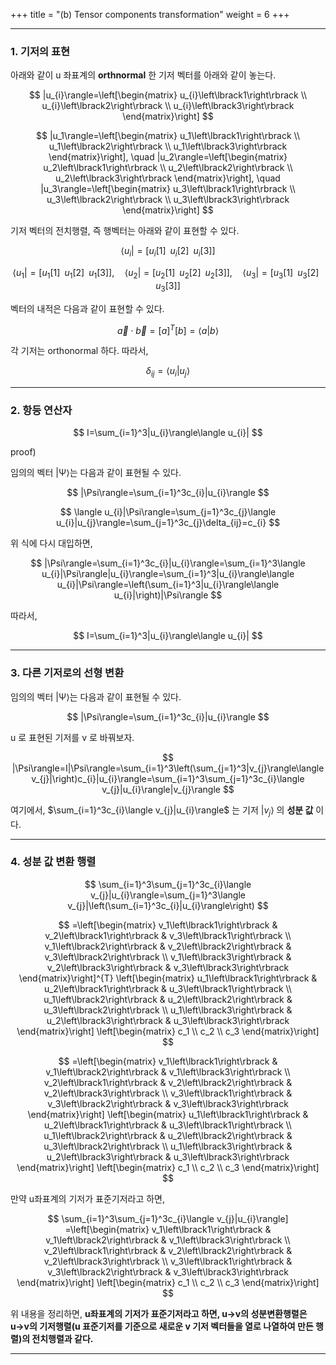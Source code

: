 +++
title = "(b) Tensor components transformation"
weight = 6
+++

---

### 1. 기저의 표현

아래와 같이 u 좌표계의 **orthnormal** 한 기저 벡터를 아래와 같이 놓는다.

$$
|u_{i}\rangle=\left[\begin{matrix}
    u_{i}\left\lbrack1\right\rbrack \\
    u_{i}\left\lbrack2\right\rbrack \\
    u_{i}\left\lbrack3\right\rbrack
\end{matrix}\right]
$$

$$
|u_1\rangle=\left[\begin{matrix}
    u_1\left\lbrack1\right\rbrack \\
    u_1\left\lbrack2\right\rbrack \\
    u_1\left\lbrack3\right\rbrack
\end{matrix}\right], \quad
|u_2\rangle=\left[\begin{matrix}
    u_2\left\lbrack1\right\rbrack \\
    u_2\left\lbrack2\right\rbrack \\
    u_2\left\lbrack3\right\rbrack
\end{matrix}\right], \quad
|u_3\rangle=\left[\begin{matrix}
    u_3\left\lbrack1\right\rbrack \\
    u_3\left\lbrack2\right\rbrack \\
    u_3\left\lbrack3\right\rbrack
\end{matrix}\right]
$$

기저 벡터의 전치행렬, 즉 행벡터는 아래와 같이 표현할 수 있다.

$$
\langle u_{i}|
=\left\lbrack 
    u_{i}\left\lbrack1\right\rbrack \,\,\,
    u_{i}\left\lbrack2\right\rbrack \,\,\,
    u_{i}\left\lbrack3\right\rbrack
\right\rbrack
$$

$$
\langle u_1|
=\left\lbrack
    u_1\left\lbrack1\right\rbrack \,\,\,
    u_1\left\lbrack2\right\rbrack \,\,\,
    u_1\left\lbrack3\right\rbrack
\right\rbrack, \quad
\langle u_2|
=\left\lbrack
    u_2\left\lbrack1\right\rbrack \,\,\, 
    u_2\left\lbrack2\right\rbrack \,\,\,
    u_2\left\lbrack3\right\rbrack
\right\rbrack, \quad
\langle u_3|
=\left\lbrack
    u_3\left\lbrack1\right\rbrack \,\,\,
    u_3\left\lbrack2\right\rbrack \,\,\,
    u_3\left\lbrack3\right\rbrack
\right\rbrack
$$

벡터의 내적은 다음과 같이 표현할 수 있다.

$$
\vec{a}\cdot\vec{b}=[a]^{T}[b]=\langle a|b\rangle
$$

각 기저는 orthonormal 하다. 따라서,

$$
\delta_{ij}=\langle u_{i}|u_{j}\rangle
$$

---

### 2. 항등 연산자

$$
I=\sum_{i=1}^3|u_{i}\rangle\langle u_{i}|
$$

proof)

임의의 벡터 |Ψ⟩는 다음과 같이 표현될 수 있다.

$$
|\Psi\rangle=\sum_{i=1}^3c_{i}|u_{i}\rangle
$$

$$
\langle u_{i}|\Psi\rangle=\sum_{j=1}^3c_{j}\langle u_{i}|u_{j}\rangle=\sum_{j=1}^3c_{j}\delta_{ij}=c_{i}
$$

위 식에 다시 대입하면,

$$
|\Psi\rangle=\sum_{i=1}^3c_{i}|u_{i}\rangle=\sum_{i=1}^3\langle u_{i}|\Psi\rangle|u_{i}\rangle=\sum_{i=1}^3|u_{i}\rangle\langle u_{i}|\Psi\rangle=\left(\sum_{i=1}^3|u_{i}\rangle\langle u_{i}|\right)|\Psi\rangle
$$

따라서,

$$
I=\sum_{i=1}^3|u_{i}\rangle\langle u_{i}|
$$

---

### 3. 다른 기저로의 선형 변환

임의의 벡터 |Ψ⟩는 다음과 같이 표현될 수 있다.

$$
|\Psi\rangle=\sum_{i=1}^3c_{i}|u_{i}\rangle
$$

u 로 표현된 기저를 v 로 바꿔보자.

$$
|\Psi\rangle=I|\Psi\rangle=\sum_{i=1}^3\left(\sum_{j=1}^3|v_{j}\rangle\langle v_{j}|\right)c_{i}|u_{i}\rangle=\sum_{i=1}^3\sum_{j=1}^3c_{i}\langle v_{j}|u_{i}\rangle|v_{j}\rangle
$$

여기에서, $\sum_{i=1}^3c_{i}\langle v_{j}|u_{i}\rangle$ 는 기저 $|v_{j}\rangle$ 의 **성분 값** 이다.

---

### 4. 성분 값 변환 행렬

$$
\sum_{i=1}^3\sum_{j=1}^3c_{i}\langle v_{j}|u_{i}\rangle=\sum_{j=1}^3\langle v_{j}|\left(\sum_{i=1}^3c_{i}|u_{i}\rangle\right)
$$

$$
=\left[\begin{matrix}
    v_1\left\lbrack1\right\rbrack & v_2\left\lbrack1\right\rbrack & v_3\left\lbrack1\right\rbrack \\ v_1\left\lbrack2\right\rbrack & v_2\left\lbrack2\right\rbrack & v_3\left\lbrack2\right\rbrack \\ v_1\left\lbrack3\right\rbrack & v_2\left\lbrack3\right\rbrack & v_3\left\lbrack3\right\rbrack
\end{matrix}\right]^{T}
\left[\begin{matrix}
    u_1\left\lbrack1\right\rbrack & u_2\left\lbrack1\right\rbrack & u_3\left\lbrack1\right\rbrack \\ u_1\left\lbrack2\right\rbrack & u_2\left\lbrack2\right\rbrack & u_3\left\lbrack2\right\rbrack \\ u_1\left\lbrack3\right\rbrack & u_2\left\lbrack3\right\rbrack & u_3\left\lbrack3\right\rbrack
\end{matrix}\right]
\left[\begin{matrix}
    c_1 \\ c_2 \\ c_3
\end{matrix}\right] 
$$

$$
=\left[\begin{matrix}
    v_1\left\lbrack1\right\rbrack & v_1\left\lbrack2\right\rbrack & v_1\left\lbrack3\right\rbrack \\ v_2\left\lbrack1\right\rbrack & v_2\left\lbrack2\right\rbrack & v_2\left\lbrack3\right\rbrack \\ v_3\left\lbrack1\right\rbrack & v_3\left\lbrack2\right\rbrack & v_3\left\lbrack3\right\rbrack
\end{matrix}\right]
\left[\begin{matrix}
    u_1\left\lbrack1\right\rbrack & u_2\left\lbrack1\right\rbrack & u_3\left\lbrack1\right\rbrack \\ u_1\left\lbrack2\right\rbrack & u_2\left\lbrack2\right\rbrack & u_3\left\lbrack2\right\rbrack \\ u_1\left\lbrack3\right\rbrack & u_2\left\lbrack3\right\rbrack & u_3\left\lbrack3\right\rbrack
\end{matrix}\right]
\left[\begin{matrix}
    c_1 \\ c_2 \\ c_3
\end{matrix}\right]
$$

만약 u좌표계의 기저가 표준기저라고 하면,

$$
\sum_{i=1}^3\sum_{j=1}^3c_{i}\langle v_{j}|u_{i}\rangle]
=\left[\begin{matrix}
    v_1\left\lbrack1\right\rbrack & v_1\left\lbrack2\right\rbrack & v_1\left\lbrack3\right\rbrack \\ v_2\left\lbrack1\right\rbrack & v_2\left\lbrack2\right\rbrack & v_2\left\lbrack3\right\rbrack \\ v_3\left\lbrack1\right\rbrack & v_3\left\lbrack2\right\rbrack & v_3\left\lbrack3\right\rbrack
\end{matrix}\right]
\left[\begin{matrix}
    c_1 \\ c_2 \\ c_3
\end{matrix}\right]
$$

위 내용을 정리하면, **u좌표계의 기저가 표준기저라고 하면, u→v의 성분변환행렬은 u→v의 기저행렬(u 표준기저를 기준으로 새로운 v 기저 벡터들을 열로 나열하여 만든 행렬)의 전치행렬과 같다.**

---